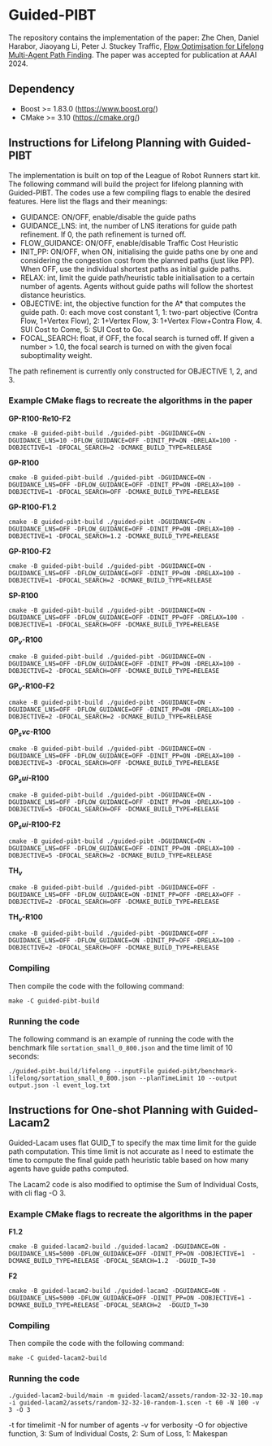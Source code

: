 # Guided-PIBT

The repository contains the implementation of the paper: Zhe Chen, Daniel Harabor, Jiaoyang Li, Peter J. Stuckey Traffic, [Flow Optimisation for Lifelong Multi-Agent Path Finding](https://arxiv.org/abs/2308.11234). The paper was accepted for publication at AAAI 2024.

## Dependency

- Boost >= 1.83.0 (https://www.boost.org/)
- CMake >= 3.10 (https://cmake.org/)

## Instructions for Lifelong Planning with Guided-PIBT

The implementation is built on top of the League of Robot Runners start kit. The following command will build the project for lifelong planning with Guided-PIBT. The codes use a few compiling flags to enable the desired features. Here list the flags and their meanings:

- GUIDANCE: ON/OFF, enable/disable the guide paths
- GUIDANCE_LNS: int, the number of LNS iterations for guide path refinement. If 0, the path refinement is turned off.
- FLOW_GUIDANCE: ON/OFF, enable/disable Traffic Cost Heuristic
- INIT_PP: ON/OFF, when ON, initialising the guide paths one by one and considering the congestion cost from the planned paths (just like PP). When OFF, use the individual shortest paths as initial guide paths.
- RELAX: int, limit the guide path/heuristic table initialisation to a certain number of agents. Agents without guide paths will follow the shortest distance heuristics.
- OBJECTIVE: int, the objective function for the A* that computes the guide path. 0: each move cost constant 1, 1: two-part objective (Contra Flow, 1+Vertex Flow), 2:  1+Vertex Flow, 3: 1+Vertex Flow+Contra Flow, 4. SUI Cost to Come, 5: SUI Cost to Go.
- FOCAL_SEARCH: float, if OFF, the focal search is turned off. If given a number > 1.0, the focal search is turned on with the given focal suboptimality weight.

The path refinement is currently only constructed for OBJECTIVE 1, 2, and 3.

### Example CMake flags to recreate the algorithms in the paper

**GP-R100-Re10-F2**
```
cmake -B guided-pibt-build ./guided-pibt -DGUIDANCE=ON -DGUIDANCE_LNS=10 -DFLOW_GUIDANCE=OFF -DINIT_PP=ON -DRELAX=100 -DOBJECTIVE=1 -DFOCAL_SEARCH=2 -DCMAKE_BUILD_TYPE=RELEASE
```

**GP-R100**
```
cmake -B guided-pibt-build ./guided-pibt -DGUIDANCE=ON -DGUIDANCE_LNS=OFF -DFLOW_GUIDANCE=OFF -DINIT_PP=ON -DRELAX=100 -DOBJECTIVE=1 -DFOCAL_SEARCH=OFF -DCMAKE_BUILD_TYPE=RELEASE
```

**GP-R100-F1.2**
```
cmake -B guided-pibt-build ./guided-pibt -DGUIDANCE=ON -DGUIDANCE_LNS=OFF -DFLOW_GUIDANCE=OFF -DINIT_PP=ON -DRELAX=100 -DOBJECTIVE=1 -DFOCAL_SEARCH=1.2 -DCMAKE_BUILD_TYPE=RELEASE
```

**GP-R100-F2**
```
cmake -B guided-pibt-build ./guided-pibt -DGUIDANCE=ON -DGUIDANCE_LNS=OFF -DFLOW_GUIDANCE=OFF -DINIT_PP=ON -DRELAX=100 -DOBJECTIVE=1 -DFOCAL_SEARCH=2 -DCMAKE_BUILD_TYPE=RELEASE
```

**SP-R100**
```
cmake -B guided-pibt-build ./guided-pibt -DGUIDANCE=ON -DGUIDANCE_LNS=OFF -DFLOW_GUIDANCE=OFF -DINIT_PP=OFF -DRELAX=100 -DOBJECTIVE=1 -DFOCAL_SEARCH=OFF -DCMAKE_BUILD_TYPE=RELEASE
```

**GP$_v$-R100**
```
cmake -B guided-pibt-build ./guided-pibt -DGUIDANCE=ON -DGUIDANCE_LNS=OFF -DFLOW_GUIDANCE=OFF -DINIT_PP=ON -DRELAX=100 -DOBJECTIVE=2 -DFOCAL_SEARCH=OFF -DCMAKE_BUILD_TYPE=RELEASE
```

**GP$_v$-R100-F2**
```
cmake -B guided-pibt-build ./guided-pibt -DGUIDANCE=ON -DGUIDANCE_LNS=OFF -DFLOW_GUIDANCE=OFF -DINIT_PP=ON -DRELAX=100 -DOBJECTIVE=2 -DFOCAL_SEARCH=2 -DCMAKE_BUILD_TYPE=RELEASE
```

**GP$_svc$-R100**
```
cmake -B guided-pibt-build ./guided-pibt -DGUIDANCE=ON -DGUIDANCE_LNS=OFF -DFLOW_GUIDANCE=OFF -DINIT_PP=ON -DRELAX=100 -DOBJECTIVE=3 -DFOCAL_SEARCH=OFF -DCMAKE_BUILD_TYPE=RELEASE
```

**GP$_sui$-R100**
```
cmake -B guided-pibt-build ./guided-pibt -DGUIDANCE=ON -DGUIDANCE_LNS=OFF -DFLOW_GUIDANCE=OFF -DINIT_PP=ON -DRELAX=100 -DOBJECTIVE=5 -DFOCAL_SEARCH=OFF -DCMAKE_BUILD_TYPE=RELEASE
```

**GP$_sui$-R100-F2**
```
cmake -B guided-pibt-build ./guided-pibt -DGUIDANCE=ON -DGUIDANCE_LNS=OFF -DFLOW_GUIDANCE=OFF -DINIT_PP=ON -DRELAX=100 -DOBJECTIVE=5 -DFOCAL_SEARCH=2 -DCMAKE_BUILD_TYPE=RELEASE
```

**TH$_v$**
```
cmake -B guided-pibt-build ./guided-pibt -DGUIDANCE=OFF -DGUIDANCE_LNS=OFF -DFLOW_GUIDANCE=ON -DINIT_PP=OFF -DRELAX=OFF -DOBJECTIVE=2 -DFOCAL_SEARCH=OFF -DCMAKE_BUILD_TYPE=RELEASE
```

**TH$_v$-R100**
```
cmake -B guided-pibt-build ./guided-pibt -DGUIDANCE=OFF -DGUIDANCE_LNS=OFF -DFLOW_GUIDANCE=ON -DINIT_PP=OFF -DRELAX=100 -DOBJECTIVE=2 -DFOCAL_SEARCH=OFF -DCMAKE_BUILD_TYPE=RELEASE
```

### Compiling

Then compile the code with the following command:
```
make -C guided-pibt-build
```

### Running the code

The following command is an example of running the code with the benchmark file `sortation_small_0_800.json` and the time limit of 10 seconds: 
```
./guided-pibt-build/lifelong --inputFile guided-pibt/benchmark-lifelong/sortation_small_0_800.json --planTimeLimit 10 --output output.json -l event_log.txt 
```


## Instructions for One-shot Planning with Guided-Lacam2

Guided-Lacam uses flat GUID_T to specify the max time limit for the guide path computation. This time limit is not accurate as I need to estimate the time to compute the final guide path heuristic table based on how many agents have guide paths computed.

The Lacam2 code is also modified to optimise the Sum of Individual Costs, with cli flag -O 3.

### Example CMake flags to recreate the algorithms in the paper

**F1.2**
```
cmake -B guided-lacam2-build ./guided-lacam2 -DGUIDANCE=ON -DGUIDANCE_LNS=5000 -DFLOW_GUIDANCE=OFF -DINIT_PP=ON -DOBJECTIVE=1  -DCMAKE_BUILD_TYPE=RELEASE -DFOCAL_SEARCH=1.2  -DGUID_T=30  
```


**F2**
```
cmake -B guided-lacam2-build ./guided-lacam2 -DGUIDANCE=ON -DGUIDANCE_LNS=5000 -DFLOW_GUIDANCE=OFF -DINIT_PP=ON -DOBJECTIVE=1 -DCMAKE_BUILD_TYPE=RELEASE -DFOCAL_SEARCH=2  -DGUID_T=30  
```

### Compiling
    
Then compile the code with the following command:
```
make -C guided-lacam2-build
```

### Running the code

```
./guided-lacam2-build/main -m guided-lacam2/assets/random-32-32-10.map -i guided-lacam2/assets/random-32-32-10-random-1.scen -t 60 -N 100 -v 3 -O 3 
```

-t for timelimit
-N for number of agents
-v for verbosity
-O for objective function, 3: Sum of Individual Costs, 2: Sum of Loss, 1: Makespan
